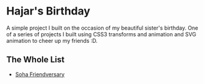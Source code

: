 # Hajar's Birthday
A simple project I built on the occasion of my beautiful sister's birthday. One of a series of projects I built using CSS3 transforms and animation and SVG animation to cheer up my friends :D.

## The Whole List
- [Soha Friendversary](https://github.com/moaaz-bhnas/soha-friendversary#friendversary)
